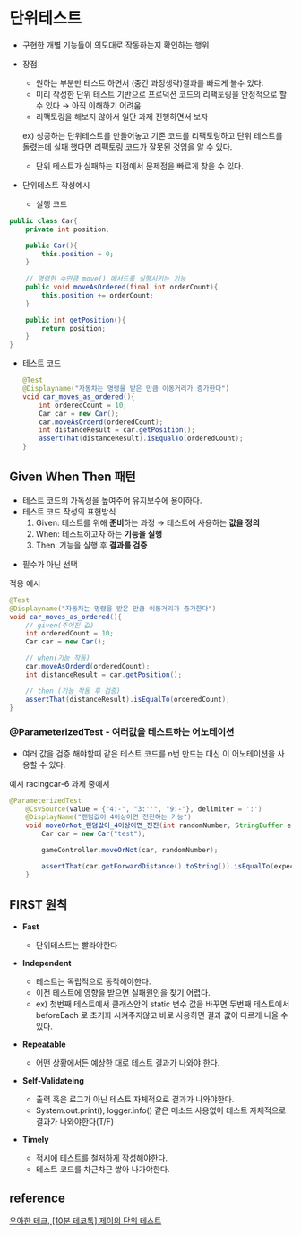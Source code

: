 # 단위테스트

- 구현한 개별 기능들이 의도대로 작동하는지 확인하는 행위
- 장점
    - 원하는 부분만 테스트 하면서 (중간 과정생략)결과를 빠르게 볼수 있다.
    - 미리 작성한 단위 테스트 기반으로 프로덕션 코드의 리팩토링을 안정적으로 할 수 있다 → 아직 이해하기 어려움

    * 리팩토링을 해보지 않아서 일단 과제 진행하면서 보자

  ex) 성공하는 단위테스트를 만들어놓고 기존 코드를 리팩토링하고 단위 테스트를 돌렸는데 실패 했다면 리팩토링 코드가 잘못된 것임을 알 수 있다.

    - 단위 테스트가 실패하는 지점에서 문제점을 빠르게 찾을 수 있다.
- 단위테스트 작성예시
    - 실행 코드

```java
public class Car{
	private int position;

	public Car(){
		this.position = 0;
	}
	
	// 명령한 수만큼 move() 메서드를 실행시키는 기능
	public void moveAsOrdered(final int orderCount){
		this.position += orderCount;
	}

	public int getPosition(){
		return position;
	}
}
```

- 테스트 코드

    ```java
    @Test
    @Displayname("자동차는 명령을 받은 만큼 이동거리가 증가한다")
    void car_moves_as_ordered(){
    	int orderedCount = 10;
    	Car car = new Car();
    	car.moveAsOrderd(orderedCount);
    	int distanceResult = car.getPosition();
    	assertThat(distanceResult).isEqualTo(orderedCount);
    }
    ```


## Given When Then 패턴

- 테스트 코드의 가독성을 높여주어 유지보수에 용이하다.
- 테스트 코드 작성의 표현방식
    1. Given: 테스트를 위해 **준비**하는 과정 → 테스트에 사용하는 **값을 정의**
    2. When: 테스트하고자 하는 **기능을 실행**
    3. Then: 기능을 실행 후 **결과를 검증**

* 필수가 아닌 선택

적용 예시

```java
@Test
@Displayname("자동차는 명령을 받은 만큼 이동거리가 증가한다")
void car_moves_as_ordered(){
	// given(주어진 값)
	int orderedCount = 10;
	Car car = new Car();

	// when(기능 작동)
	car.moveAsOrderd(orderedCount);
	int distanceResult = car.getPosition();

	// then (기능 작동 후 검증)
	assertThat(distanceResult).isEqualTo(orderedCount);
}
```

### @ParameterizedTest - 여러값을 테스트하는 어노테이션

- 여러 값을 검증 해야할때 같은 테스트 코드를 n번 만드는 대신 이 어노테이션을 사용할 수 있다.

예시 racingcar-6 과제 중에서

```java
@ParameterizedTest
    @CsvSource(value = {"4:-", "3:''", "9:-"}, delimiter = ':')
    @DisplayName("랜덤값이 4이상이면 전진하는 기능")
    void moveOrNot_랜덤값이_4이상이면_전진(int randomNumber, StringBuffer expected) {
        Car car = new Car("test");

        gameController.moveOrNot(car, randomNumber);

        assertThat(car.getForwardDistance().toString()).isEqualTo(expected.toString());
    }
```

## FIRST 원칙

- **Fast**
    - 단위테스트는 빨라야한다
- **Independent**
    - 테스트는 독립적으로 동작해야한다.
    - 이전 테스트에 영향을 받으면 실패원인을 찾기 어렵다.

    * ex) 첫번째 테스트에서 클래스안의 static 변수 값을 바꾸면 두번째 테스트에서 beforeEach 로 초기화 시켜주지않고 바로 사용하면 결과 값이 다르게 나올 수 있다.

- **Repeatable**
    - 어떤 상황에서든 예상한 대로 테스트 결과가 나와야 한다.
- **Self-Validateing**
    - 출력 혹은 로그가 아닌 테스트 자체적으로 결과가 나와야한다.

    * System.out.print(), logger.info() 같은 메소드 사용없이 테스트 자체적으로 결과가 나와야한다(T/F)

- **Timely**
    - 적시에 테스트를 철저하게 작성해야한다.

    * 테스트 코드를 차근차근 쌓아 나가야한다.

## reference

[우아한 테크, \[10분 테코톡\] 제이의 단위 테스트 ](https://youtu.be/mIO4Rbe_M74?si=yhhSIo-ow0mtyVYL)